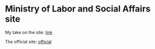 # Ministry of Labor and Social Affairs site

My take on the site: [link](https://eam-ministry.herokuapp.com/)

The official site: [official](https://www.ypakp.gr/)
